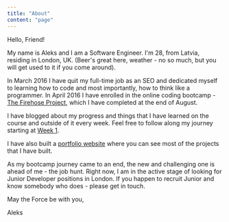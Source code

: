 ```yaml
---
title: "About"
content: "page"
---
```


Hello, Friend!

My name is Aleks and I am a Software Engineer. I'm 28, from Latvia, residing in London, UK. (Beer's great here, weather - no so much, but you will get used to it if you come around).

In March 2016 I have quit my full-time job as an SEO and dedicated myself to learning how to code and most importantly, how to think like a programmer. In April 2016 I have enrolled in the online coding bootcamp - <a href="http://thefirehoseproject.com">The Firehose Project</a>, which I have completed at the end of August.

I have blogged about my progress and things that I have learned on the course and outside of it every week. Feel free to follow along my journey starting at [Week 1](/posts/firehose-project-week-1).

I have also built a <a href="https://aleksgorbenko.github.io">portfolio website</a> where you can see most of the projects that I have built.

As my bootcamp journey came to an end, the new and challenging one is ahead of me - the job hunt. Right now, I am in the active stage of looking for Junior Developer positions in London. If you happen to recruit Junior and know somebody who does - please get in touch.

May the Force be with you,

Aleks
